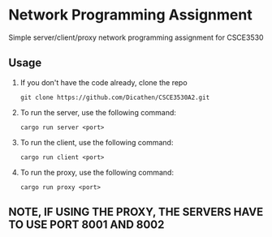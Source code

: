 # Network Programming Assignment
Simple server/client/proxy network programming assignment for CSCE3530

## Usage
1. If you don't have the code already, clone the repo

    `git clone https://github.com/Dicathen/CSCE3530A2.git`
2. To run the server, use the following command:

    `cargo run server <port>`

3. To run the client, use the following command:

    `cargo run client <port>`
4. To run the proxy, use the following command:

    `cargo run proxy <port>`

## NOTE, IF USING THE PROXY, THE SERVERS HAVE TO USE PORT 8001 AND 8002